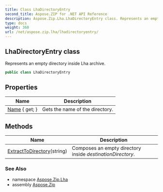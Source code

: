 ```yaml
---
title: Class LhaDirectoryEntry
second_title: Aspose.ZIP for .NET API Reference
description: Aspose.Zip.Lha.LhaDirectoryEntry class. Represents an empty directory inside Lha archive
type: docs
weight: 360
url: /net/aspose.zip.lha/lhadirectoryentry/
---
```

## LhaDirectoryEntry class

Represents an empty directory inside Lha archive.

```csharp
public class LhaDirectoryEntry
```

## Properties

| Name | Description |
| --- | --- |
| [Name](../../aspose.zip.lha/lhadirectoryentry/name/) { get; } | Gets the name of the directory. |

## Methods

| Name | Description |
| --- | --- |
| [ExtractToDirectory](../../aspose.zip.lha/lhadirectoryentry/extracttodirectory/)(string) | Composes an empty directory inside *destinationDirectory*. |

### See Also

* namespace [Aspose.Zip.Lha](../../aspose.zip.lha/)
* assembly [Aspose.Zip](../../)


